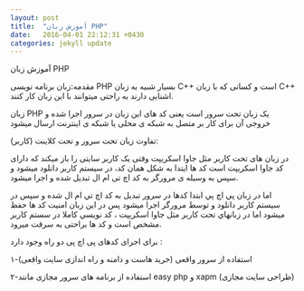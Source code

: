 ```yaml
---
layout: post
title:  "آموزش زبان PHP"
date:   2016-04-01 22:12:31 +0430
categories: jekyll update
---
```

آموزش زبان PHP

مقدمه:زبان  برنامه نویسی PHP بسیار شبیه به زبان C++ است و کسانی که با زبان C++ اشنایی دارند به راحتی میتوانند با این زبان کار کنند.

زبان PHP یک زبان تحت سرور است یعنی کد های این زبان در سرور اجرا شده و خروجی آن برای کار بر متصل به شبکه ی محلی یا شبکه ی اینترنت ارسال میشود

تفاوت زبان تحت سرور و تحت کلاینت (کاربر):

در زبان های تحت کاربر مثل جاوا اسکریپت وقتی یک کاربر سایتی را باز میکند که دارای کد جاوا اسکریپت است کد ها ایتدا به شکل همان کد، در سیستم کاربر دانلود میشود و سپس به وسیله ی مرورگر به کد اچ تی ام ال تبدیل شده و اجرا میشود.

اما در زبان پي اچ پي ابتدا کدها در سرور تبديل به کد اچ تي ام ال شده و سپس در سيستم کاربر دانلود و توسط مرورگر اجرا ميشود پس در اين زبان امنيت کد ها حفظ ميشود اما در زبانهاي تحت کاربر مثل جاوا اسکريپت ، کد نويسي کاملا در سستم کاربر مشخص است و کد ها براحتی به سرقت میرود.

برای اجرای کدهای پی اچ پی دو راه وجود دارد :

۱-استفاده از سرور واقعی (خرید هاست و دامنه و راه اندازی سایت واقعی)

۲-استفاده از برنامه های سرور مجازی مانند easy php و xapm (ظراحی سایت مجازی)